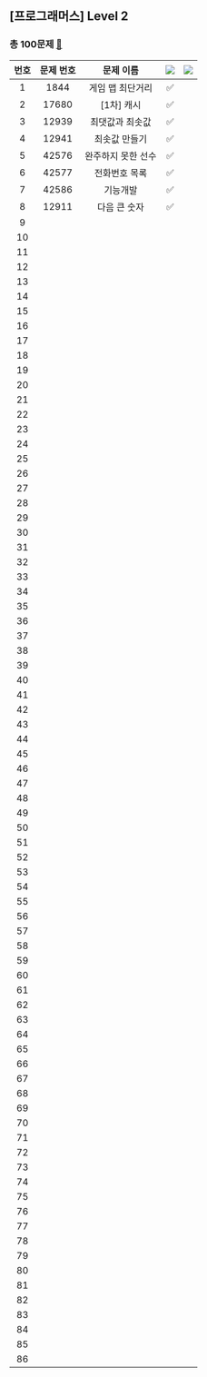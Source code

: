 ## [프로그래머스] Level 2
### 총 100문제 [🔗](https://school.programmers.co.kr/learn/challenges?order=acceptance_desc&languages=python3%2Cswift&page=1&levels=2)

|번호|문제 번호|문제 이름|<img src="https://img.shields.io/badge/Python-3766AB?style=flat-square&logo=Python&logoColor=white"/></a> |<img src="https://img.shields.io/badge/Swift-F05138?style=flat-square&logo=Swift&logoColor=white"/></a>|
|:-----:|:-----:|:-----:|:-----:|:-----:|
|1|1844|게임 맵 최단거리|✅||
|2|17680|[1차] 캐시|✅||
|3|12939|최댓값과 최솟값|✅||
|4|12941|최솟값 만들기|✅||
|5|42576|완주하지 못한 선수|✅||
|6|42577|전화번호 목록|✅||
|7|42586|기능개발|✅||
|8|12911|다음 큰 숫자|✅||
|9|||||
|10|||||
|11|||||
|12|||||
|13|||||
|14|||||
|15|||||
|16|||||
|17|||||
|18|||||
|19|||||
|20|||||
|21|||||
|22|||||
|23|||||
|24|||||
|25|||||
|26|||||
|27|||||
|28|||||
|29|||||
|30|||||
|31|||||
|32|||||
|33|||||
|34|||||
|35|||||
|36|||||
|37|||||
|38|||||
|39|||||
|40|||||
|41|||||
|42|||||
|43|||||
|44|||||
|45|||||
|46|||||
|47|||||
|48|||||
|49|||||
|50|||||
|51|||||
|52|||||
|53|||||
|54|||||
|55|||||
|56|||||
|57|||||
|58|||||
|59|||||
|60|||||
|61|||||
|62|||||
|63|||||
|64|||||
|65|||||
|66|||||
|67|||||
|68|||||
|69|||||
|70|||||
|71|||||
|72|||||
|73|||||
|74|||||
|75|||||
|76|||||
|77|||||
|78|||||
|79|||||
|80|||||
|81|||||
|82|||||
|83|||||
|84|||||
|85|||||
|86|||||
